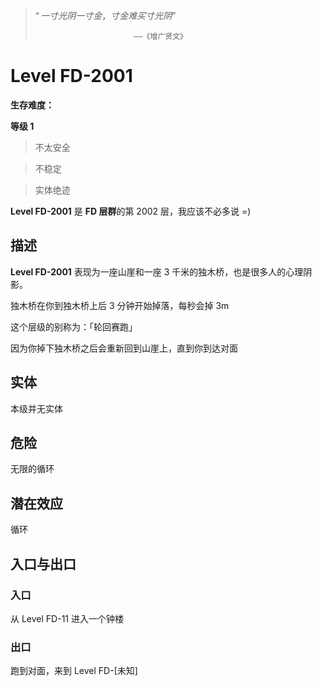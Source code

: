 > $“一寸光阴一寸金，寸金难买寸光阴”$
>
> ```
>                       ——《增广贤文》
> ```

# Level FD-2001

**生存难度：**

**等级 1**

> 不太安全

> 不稳定

> 实体绝迹

**Level FD-2001** 是 **FD 层群**的第 2002 层，我应该不必多说 =)

## 描述

**Level FD-2001** 表现为一座山崖和一座 3 千米的独木桥，也是很多人的心理阴影。

独木桥在你到独木桥上后 3 分钟开始掉落，每秒会掉 3m

这个层级的别称为：「轮回赛跑」

因为你掉下独木桥之后会重新回到山崖上，直到你到达对面

## 实体

本级并无实体

## 危险

无限的循环

## 潜在效应

循环

## 入口与出口

### 入口

从 Level FD-11 进入一个钟楼

### 出口

跑到对面，来到 Level FD-\[未知]

